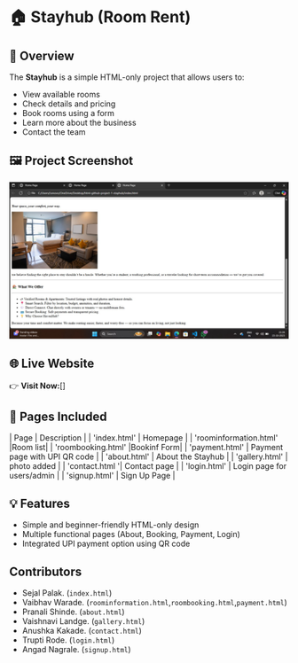 # 🏠 Stayhub (Room Rent)
## 📘 Overview
The **Stayhub** is a simple HTML-only project that allows users to:
- View available rooms
- Check details and pricing
- Book rooms using a form
- Learn more about the business
- Contact the team
## 🖼️ Project Screenshot
![home-page-screenshot](/images/home-page-screenshot.png)
## 🌐 Live Website
👉 **Visit Now:**[]
## 📄 Pages Included
| Page | Description |
| 'index.html' | Homepage |
| 'roominformation.html' |Room list|
| 'roombooking.html' |Bookinf Form|
| 'payment.html' | Payment page with UPI QR code |
| 'about.html' |  About the Stayhub |
| 'gallery.html' | photo added |
|  'contact.html  '| Contact page |
| 'login.html' | Login page for users/admin |
| 'signup.html' | Sign Up Page |
## 💡 Features
- Simple and beginner-friendly HTML-only design  
- Multiple functional pages (About, Booking, Payment, Login)  
- Integrated UPI payment option using QR code
##  Contributors

- Sejal Palak. (`index.html`)
- Vaibhav Warade. (`roominformation.html`,`roombooking.html`,`payment.html`)
- Pranali Shinde. (`about.html`)
- Vaishnavi Landge. (`gallery.html`)
- Anushka Kakade. (`contact.html`)
- Trupti Rode. (`login.html`)
- Angad Nagrale. (`signup.html`)
